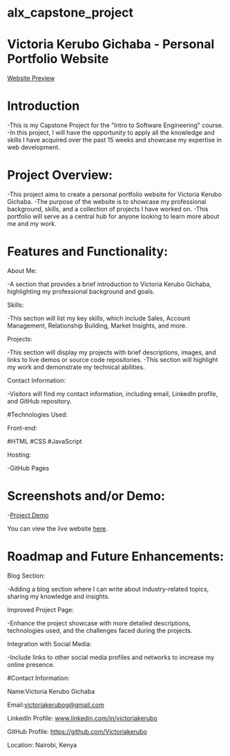# alx_capstone_project

# Victoria Kerubo Gichaba - Personal Portfolio Website

[Website Preview](link-to-website-image.png)

# Introduction

-This is my Capstone Project for the "Intro to Software Engineering" course.
-In this project, I will have the opportunity to apply all the knowledge and skills I have acquired over the past 15 weeks and showcase my expertise in web development. 

# Project Overview:

-This project aims to create a personal portfolio website for Victoria Kerubo Gichaba. 
-The purpose of the website is to showcase my professional background, skills, and a collection of projects I have worked on. 
-This portfolio will serve as a central hub for anyone looking to learn more about me and my work.

# Features and Functionality:

About Me:

-A section that provides a brief introduction to Victoria Kerubo Gichaba, highlighting my professional background and goals.

Skills:

-This section will list my key skills, which include Sales, Account Management, Relationship Building, Market Insights, and more.

Projects:

-This section will display my projects with brief descriptions, images, and links to live demos or source code repositories. 
-This section will highlight my work and demonstrate my technical abilities.

Contact Information:

-Visitors will find my contact information, including email, LinkedIn profile, and GitHub repository.

#Technologies Used:

Front-end:

#HTML 
#CSS
#JavaScript

Hosting:

-GitHub Pages

# Screenshots and/or Demo:

-[Project Demo](link-to-project-demo.png)

You can view the live website [here](link-to-live-website).

# Roadmap and Future Enhancements:

Blog Section:

-Adding a blog section where I can write about industry-related topics, sharing my knowledge and insights.

Improved Project Page:

-Enhance the project showcase with more detailed descriptions, technologies used, and the challenges faced during the projects.

Integration with Social Media:

-Include links to other social media profiles and networks to increase my online presence.

#Contact Information:

Name:Victoria Kerubo Gichaba

Email:victoriakerubog@gmail.com

LinkedIn Profile: www.linkedin.com/in/victoriakerubo

GitHub Profile: https://github.com/Victoriakerubo

Location: Nairobi, Kenya

